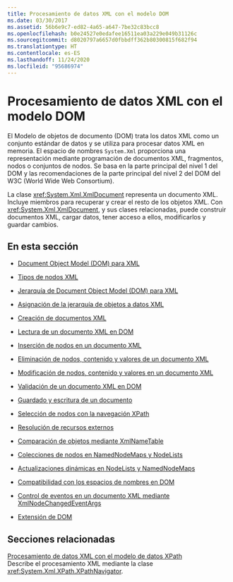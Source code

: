 ```yaml
---
title: Procesamiento de datos XML con el modelo DOM
ms.date: 03/30/2017
ms.assetid: 56b6e9c7-ed82-4a65-a647-7be32c83bcc8
ms.openlocfilehash: b0e24527e0edafee16511ea03a229e049b31126c
ms.sourcegitcommit: d8020797a6657d0fbbdff362b80300815f682f94
ms.translationtype: HT
ms.contentlocale: es-ES
ms.lasthandoff: 11/24/2020
ms.locfileid: "95686974"
---
```

# <a name="process-xml-data-using-the-dom-model"></a>Procesamiento de datos XML con el modelo DOM

El Modelo de objetos de documento (DOM) trata los datos XML como un conjunto estándar de datos y se utiliza para procesar datos XML en memoria. El espacio de nombres `System.Xml` proporciona una representación mediante programación de documentos XML, fragmentos, nodos o conjuntos de nodos. Se basa en la parte principal del nivel 1 del DOM y las recomendaciones de la parte principal del nivel 2 del DOM del W3C (World Wide Web Consortium).  
  
 La clase <xref:System.Xml.XmlDocument> representa un documento XML. Incluye miembros para recuperar y crear el resto de los objetos XML. Con <xref:System.Xml.XmlDocument>, y sus clases relacionadas, puede construir documentos XML, cargar datos, tener acceso a ellos, modificarlos y guardar cambios.  
  
## <a name="in-this-section"></a>En esta sección  
  
- [Document Object Model (DOM) para XML](xml-document-object-model-dom.md)  
  
- [Tipos de nodos XML](types-of-xml-nodes.md)  
  
- [Jerarquía de Document Object Model (DOM) para XML](xml-document-object-model-dom-hierarchy.md)  
  
- [Asignación de la jerarquía de objetos a datos XML](mapping-the-object-hierarchy-to-xml-data.md)  
  
- [Creación de documentos XML](xml-document-creation.md)  
  
- [Lectura de un documento XML en DOM](reading-an-xml-document-into-the-dom.md)  
  
- [Inserción de nodos en un documento XML](inserting-nodes-into-an-xml-document.md)  
  
- [Eliminación de nodos, contenido y valores de un documento XML](removing-nodes-content-and-values-from-an-xml-document.md)  
  
- [Modificación de nodos, contenido y valores en un documento XML](modifying-nodes-content-and-values-in-an-xml-document.md)  
  
- [Validación de un documento XML en DOM](validating-an-xml-document-in-the-dom.md)  
  
- [Guardado y escritura de un documento](saving-and-writing-a-document.md)  
  
- [Selección de nodos con la navegación XPath](select-nodes-using-xpath-navigation.md)  
  
- [Resolución de recursos externos](resolving-external-resources.md)  
  
- [Comparación de objetos mediante XmlNameTable](object-comparison-using-xmlnametable.md)  
  
- [Colecciones de nodos en NamedNodeMaps y NodeLists](node-collections-in-namednodemaps-and-nodelists.md)  
  
- [Actualizaciones dinámicas en NodeLists y NamedNodeMaps](dynamic-updates-to-nodelists-and-namednodemaps.md)  
  
- [Compatibilidad con los espacios de nombres en DOM](namespace-support-in-the-dom.md)  
  
- [Control de eventos en un documento XML mediante XmlNodeChangedEventArgs](event-handling-in-an-xml-document-using-the-xmlnodechangedeventargs.md)  
  
- [Extensión de DOM](extending-the-dom.md)  
  
## <a name="related-sections"></a>Secciones relacionadas  

 [Procesamiento de datos XML con el modelo de datos XPath](process-xml-data-using-the-xpath-data-model.md)  
 Describe el procesamiento XML mediante la clase <xref:System.Xml.XPath.XPathNavigator>.
